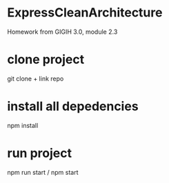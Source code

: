 # ExpressCleanArchitecture
Homework from GIGIH 3.0, module 2.3

# clone project 
git clone + link repo

# install all depedencies
npm install

# run project 
npm run start / npm start

